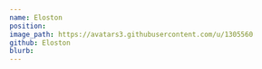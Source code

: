 ```yaml
---
name: Eloston
position:
image_path: https://avatars3.githubusercontent.com/u/1305560
github: Eloston
blurb:
---
```

